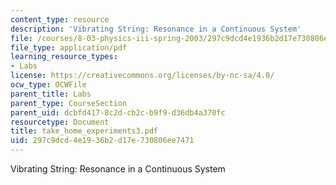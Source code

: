 ```yaml
---
content_type: resource
description: 'Vibrating String: Resonance in a Continuous System'
file: /courses/8-03-physics-iii-spring-2003/297c9dcd4e1936b2d17e730806ee7471_take_home_experiments3.pdf
file_type: application/pdf
learning_resource_types:
- Labs
license: https://creativecommons.org/licenses/by-nc-sa/4.0/
ocw_type: OCWFile
parent_title: Labs
parent_type: CourseSection
parent_uid: dcbfd417-8c2d-cb2c-b9f9-d36db4a370fc
resourcetype: Document
title: take_home_experiments3.pdf
uid: 297c9dcd-4e19-36b2-d17e-730806ee7471
---
```

Vibrating String: Resonance in a Continuous System